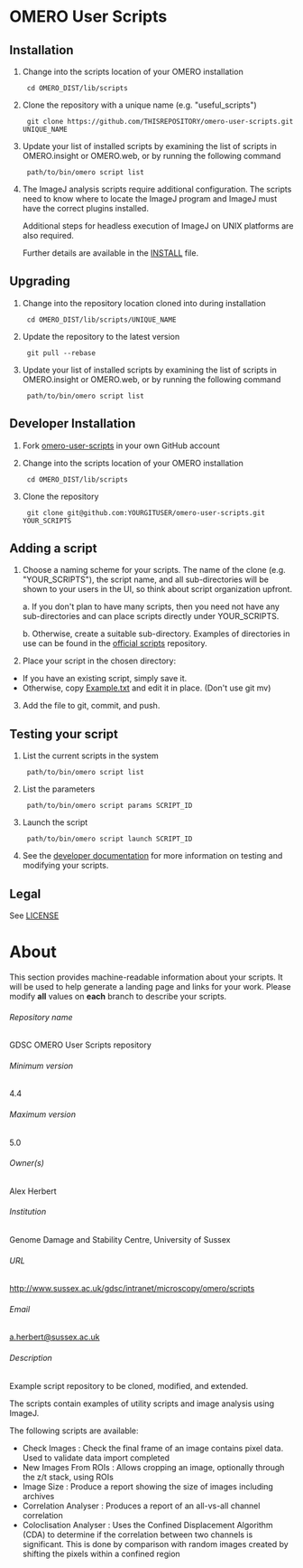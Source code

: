 OMERO User Scripts
==================

Installation
------------

1. Change into the scripts location of your OMERO installation

        cd OMERO_DIST/lib/scripts

2. Clone the repository with a unique name (e.g. "useful_scripts")

        git clone https://github.com/THISREPOSITORY/omero-user-scripts.git UNIQUE_NAME

3. Update your list of installed scripts by examining the list of scripts
   in OMERO.insight or OMERO.web, or by running the following command

        path/to/bin/omero script list

4. The ImageJ analysis scripts require additional configuration. The scripts
   need to know where to locate the ImageJ program and ImageJ must have the
   correct plugins installed. 

   Additional steps for headless execution of ImageJ on UNIX platforms are
   also required.

   Further details are available in the [INSTALL](INSTALL) file.

Upgrading
---------

1. Change into the repository location cloned into during installation

        cd OMERO_DIST/lib/scripts/UNIQUE_NAME

2. Update the repository to the latest version

        git pull --rebase

3. Update your list of installed scripts by examining the list of scripts
   in OMERO.insight or OMERO.web, or by running the following command

        path/to/bin/omero script list

Developer Installation
----------------------

1. Fork [omero-user-scripts](https://github.com/ome/omero-user-scripts/fork) in your own GitHub account

2. Change into the scripts location of your OMERO installation

        cd OMERO_DIST/lib/scripts

3. Clone the repository

        git clone git@github.com:YOURGITUSER/omero-user-scripts.git YOUR_SCRIPTS

Adding a script
---------------

1. Choose a naming scheme for your scripts. The name of the clone
   (e.g. "YOUR_SCRIPTS"), the script name, and all sub-directories will be shown
   to your users in the UI, so think about script organization upfront.

   a. If you don't plan to have many scripts, then you need not have any sub-directories
      and can place scripts directly under YOUR_SCRIPTS.

   b. Otherwise, create a suitable sub-directory. Examples of directories in use can be
      found in the [official scripts](https://github.com/ome/scripts) repository.

2. Place your script in the chosen directory:
  * If you have an existing script, simply save it.
  * Otherwise, copy [Example.txt](Example.txt) and edit it in place. (Don't use git mv)

3. Add the file to git, commit, and push.

Testing your script
-------------------

1. List the current scripts in the system

        path/to/bin/omero script list

2. List the parameters

        path/to/bin/omero script params SCRIPT_ID

3. Launch the script

        path/to/bin/omero script launch SCRIPT_ID

4. See the [developer documentation](https://www.openmicroscopy.org/site/support/omero4/developers/scripts/)
   for more information on testing and modifying your scripts.

Legal
-----

See [LICENSE](LICENSE)


# About #
This section provides machine-readable information about your scripts.
It will be used to help generate a landing page and links for your work.
Please modify **all** values on **each** branch to describe your scripts.

###### Repository name ######
GDSC OMERO User Scripts repository

###### Minimum version ######
4.4

###### Maximum version ######
5.0

###### Owner(s) ######
Alex Herbert

###### Institution ######
Genome Damage and Stability Centre, University of Sussex

###### URL ######
http://www.sussex.ac.uk/gdsc/intranet/microscopy/omero/scripts

###### Email ######
a.herbert@sussex.ac.uk

###### Description ######
Example script repository to be cloned, modified, and extended. 

The scripts contain examples of utility scripts and image analysis using ImageJ.

The following scripts are available:
- Check Images : Check the final frame of an image contains pixel data. Used to 
validate data import completed
- New Images From ROIs : Allows cropping an image, optionally through the z/t 
stack, using ROIs
- Image Size : Produce a report showing the size of images including archives
- Correlation Analyser : Produces a report of an all-vs-all channel correlation
- Coloclisation Analyser : Uses the Confined Displacement Algorithm (CDA) to 
determine if the correlation between two channels is significant. This is done
by comparison with random images created by shifting the pixels within a 
confined region

